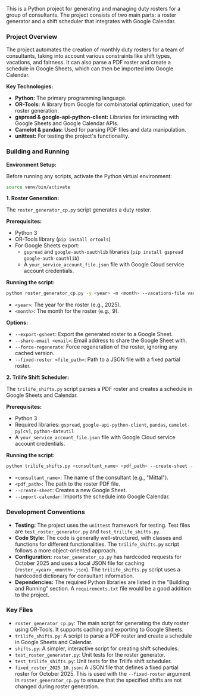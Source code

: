 This is a Python project for generating and managing duty rosters for a group of consultants. The project consists of two main parts: a roster generator and a shift scheduler that integrates with Google Calendar.

### Project Overview

The project automates the creation of monthly duty rosters for a team of consultants, taking into account various constraints like shift types, vacations, and fairness. It can also parse a PDF roster and create a schedule in Google Sheets, which can then be imported into Google Calendar.

**Key Technologies:**

*   **Python:** The primary programming language.
*   **OR-Tools:** A library from Google for combinatorial optimization, used for roster generation.
*   **gspread & google-api-python-client:** Libraries for interacting with Google Sheets and Google Calendar APIs.
*   **Camelot & pandas:** Used for parsing PDF files and data manipulation.
*   **unittest:** For testing the project's functionality.

### Building and Running

**Environment Setup:**

Before running any scripts, activate the Python virtual environment:

```bash
source venv/bin/activate
```

**1. Roster Generation:**

The `roster_generator_cp.py` script generates a duty roster.

**Prerequisites:**

*   Python 3
*   OR-Tools library (`pip install ortools`)
*   For Google Sheets export:
    *   `gspread` and `google-auth-oauthlib` libraries (`pip install gspread google-auth-oauthlib`)
    *   A `your_service_account_file.json` file with Google Cloud service account credentials.

**Running the script:**

```bash
python roster_generator_cp.py -y <year> -m <month> --vacations-file vacations.json
```

*   `<year>`: The year for the roster (e.g., 2025).
*   `<month>`: The month for the roster (e.g., 9).

**Options:**
*   `--export-gsheet`: Export the generated roster to a Google Sheet.
*   `--share-email <email>`: Email address to share the Google Sheet with.
*   `--force-regenerate`: Force regeneration of the roster, ignoring any cached version.
*   `--fixed-roster <file_path>`: Path to a JSON file with a fixed partial roster.

**2. Trilife Shift Scheduler:**

The `trilife_shifts.py` script parses a PDF roster and creates a schedule in Google Sheets and Calendar.

**Prerequisites:**

*   Python 3
*   Required libraries: `gspread`, `google-api-python-client`, `pandas`, `camelot-py[cv]`, `python-dateutil`
*   A `your_service_account_file.json` file with Google Cloud service account credentials.

**Running the script:**

```bash
python trilife_shifts.py <consultant_name> <pdf_path> --create-sheet --import-calendar
```

*   `<consultant_name>`: The name of the consultant (e.g., "Mittal").
*   `<pdf_path>`: The path to the roster PDF file.
*   `--create-sheet`: Creates a new Google Sheet.
*   `--import-calendar`: Imports the schedule into Google Calendar.

### Development Conventions

*   **Testing:** The project uses the `unittest` framework for testing. Test files are `test_roster_generator.py` and `test_trilife_shifts.py`.
*   **Code Style:** The code is generally well-structured, with classes and functions for different functionalities. The `trilife_shifts.py` script follows a more object-oriented approach.
*   **Configuration:** `roster_generator_cp.py` has hardcoded requests for October 2025 and uses a local JSON file for caching (`roster_<year>_<month>.json`). The `trilife_shifts.py` script uses a hardcoded dictionary for consultant information.
*   **Dependencies:** The required Python libraries are listed in the "Building and Running" section. A `requirements.txt` file would be a good addition to the project.

### Key Files

*   `roster_generator_cp.py`: The main script for generating the duty roster using OR-Tools. It supports caching and exporting to Google Sheets.
*   `trilife_shifts.py`: A script to parse a PDF roster and create a schedule in Google Sheets and Calendar.
*   `shifts.py`: A simpler, interactive script for creating shift schedules.
*   `test_roster_generator.py`: Unit tests for the roster generator.
*   `test_trilife_shifts.py`: Unit tests for the Trilife shift scheduler.
*   `fixed_roster_2025_10.json`: A JSON file that defines a fixed partial roster for October 2025. This is used with the `--fixed-roster` argument in `roster_generator_cp.py` to ensure that the specified shifts are not changed during roster generation.